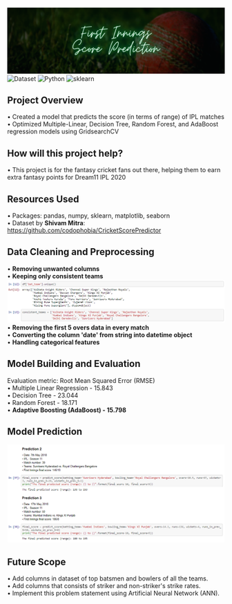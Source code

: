 ![FISP](readme-resources/first-innings-banner.png)
![Dataset](https://img.shields.io/badge/Dataset-Shivam_Mitra-blue.svg) ![Python](https://img.shields.io/badge/Python-3.6-brightgreen.svg) ![sklearn](https://img.shields.io/badge/Library-sklearn-orange.svg)

## Project Overview
• Created a model that predicts the score (in terms of range) of IPL matches<br/>
• Optimized Multiple-Linear, Decision Tree, Random Forest, and AdaBoost regression models using GridsearchCV

## How will this project help?
• This project is for the fantasy cricket fans out there, helping them to earn extra fantasy points for Dream11 IPL 2020

## Resources Used
• Packages: pandas, numpy, sklearn, matplotlib, seaborn<br/>
• Dataset by **Shivam Mitra**: https://github.com/codophobia/CricketScorePredictor

## Data Cleaning and Preprocessing
• **Removing unwanted columns**<br/>
• **Keeping only consistent teams**<br/>
![ct](readme-resources/consistent_teams.PNG)<br/>
• **Removing the first 5 overs data in every match**<br/>
• **Converting the column 'date' from string into datetime object**<br/>
• **Handling categorical features**

## Model Building and Evaluation
Evaluation metric: Root Mean Squared Error (RMSE)<br/>
• Multiple Linear Regression - 15.843 <br/>
• Decision Tree - 23.044<br/>
• Random Forest - 18.171<br/>
• **Adaptive Boosting (AdaBoost) - 15.798**

## Model Prediction
![pred](readme-resources/prediction.PNG)<br/>

## Future Scope
• Add columns in dataset of top batsmen and bowlers of all the teams.<br/>
• Add columns that consists of striker and non-striker's strike rates.<br/>
• Implement this problem statement using Artificial Neural Network (ANN).<br/>


